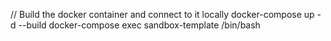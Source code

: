 // Build the docker container and connect to it locally
docker-compose up -d --build
docker-compose exec sandbox-template /bin/bash
